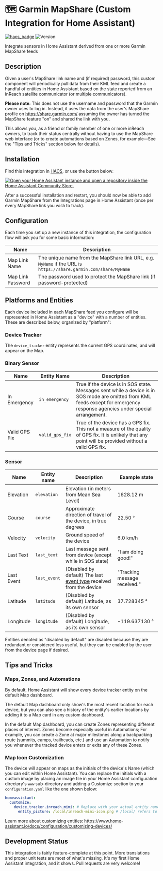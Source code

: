 # 🗺️  Garmin MapShare (Custom Integration for Home Assistant)

[![hacs_badge](https://img.shields.io/badge/HACS-Default-orange.svg?style=for-the-badge)](https://github.com/hacs/integration)
![Version](https://img.shields.io/github/v/release/BHSPitMonkey/homeassistant-garmin-mapshare?style=for-the-badge)

Integrate sensors in Home Assistant derived from one or more Garmin MapShare feeds

## Description

Given a user's MapShare link name and (if required) password, this custom component will periodically pull data from
their KML feed and create a handful of entities in Home Assistant based on the state reported from an inReach
satellite communicator (or multiple communicators).

**Please note:** This does not use the username and password that the Garmin owner uses to log in. Instead, it uses
the data from the user's MapShare profile on https://share.garmin.com/ assuming the owner has turned the MapShare
feature "on" and shared the link with you.

This allows you, as a friend or family member of one or more inReach owners, to track their status centrally without
having to use the MapShare web interface (or to create automations based on Zones, for example—See the "Tips and Tricks" section below for details).

## Installation

Find this integration in [HACS](https://hacs.xyz/), or use the button below:

[![Open your Home Assistant instance and open a repository inside the Home Assistant Community Store.](https://my.home-assistant.io/badges/hacs_repository.svg)](https://my.home-assistant.io/redirect/hacs_repository/?owner=BHSPitMonkey&repository=homeassistant-garmin-mapshare)

After a successful installation and restart, you should now be able to add Garmin MapShare from the Integrations
page in Home Assistant (once per every MapShare link you wish to track).

## Configuration

Each time you set up a new instance of this integration, the configuration flow will ask you for some basic information:

| Name              | Description                                                                                                     |
| ----------------- | --------------------------------------------------------------------------------------------------------------- |
| Map Link Name     | The unique name from the MapShare link URL, e.g. `MyName` if the URL is `https://share.garmin.com/share/MyName` |
| Map Link Password | The password used to protect the MapShare link (if password-protected)                                          |

## Platforms and Entities

Each device included in each MapShare feed you configure will be represented in Home Assistant as a "device" with a number of entities. These
are described below, organized by "platform":

### Device Tracker

The `device_tracker` entity represents the current GPS coordinates, and will appear on the Map.

### Binary Sensor

| Name          | Entity Name     | Description         |
| ------------- | --------------- | ------------------- |
| In Emergency  | `in_emergency`  | True if the device is in SOS state. Messages sent while a device is in SOS mode are omitted from KML feeds except for emergency response agencies under special arrangement. |
| Valid GPS Fix | `valid_gps_fix` | True of the device has a GPS fix. This not a measure of the quality of GPS fix. It is unlikely that any point will be provided without a valid GPS fix. |

### Sensor

| Name       | Entity name  | Description                                                    | Example state                |
| ---------- | ------------ | -------------------------------------------------------------- | ---------------------------- |
| Elevation  | `elevation`  | Elevation (in meters from Mean Sea Level)                      | 1628.12 m                    |
| Course     | `course`     | Approximate direction of travel of the device, in true degrees | 22.50 °                      |
| Velocity   | `velocity`   | Ground speed of the device                                     | 6.0 km/h                     |
| Last Text  | `last_text`  | Last message sent from device (except while in SOS state)      | "I am doing good!"                           |
| Last Event | `last_event` | (Disabled by default) The last [event type](https://github.com/BHSPitMonkey/homeassistant-garmin-mapshare/wiki/inReach-KML-Feed-Documentation#event-log-types) received from the device | "Tracking message received." |
| Latitude   | `latitude`   | (Disabled by default) Latitude, as its own sensor              | 37.728345 °                  |
| Longitude  | `longitude`  | (Disabled by default) Longitude, as its own sensor             | -119.637130 °                |

Entities denoted as "disabled by default" are disabled because they are redundant or considered less useful, but they
can be enabled by the user from the device page if desired.

## Tips and Tricks

### Maps, Zones, and Automations

By default, Home Assistant will show every device tracker entity on the default Map dashboard.

The default Map dashboard only show's the most recent location for each device, but you can also see a history of
the entity's earlier locations by adding it to a Map card in any custom dashboard.

In the default Map dashboard, you can create Zones representing different places of interest. Zones become especially
useful in Automations; For example, you can create a Zone at major milestones along a backpacking route (summits,
camps, trailheads, etc.) and use an Automation to notify you whenever the tracked device enters or exits any of these
Zones.

### Map Icon Customization

The device will appear on maps as the initials of the device's Name (which you can edit within Home Assistant). You can
replace the initials with a custom image by placing an image file in your Home Assistant configuration directory's `www`
sub-directory and adding a Customize section to your `configuration.yaml` like the one shown below:

```yaml
homeassistant:
  customize:
    device_tracker.inreach_mini: # Replace with your actual entity name
      entity_picture: /local/inreach-mini-icon.png # /local/ refers to the www directory in your configuration directory
```

Learn more about customizing entities: https://www.home-assistant.io/docs/configuration/customizing-devices/

## Development Status

This integration is fairly feature-complete at this point. More translations and proper unit tests are most of what's
missing. It's my first Home Assistant integration, and it shows. Pull requests are very welcome!
